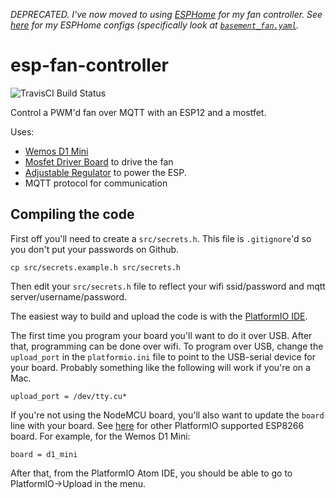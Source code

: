 *DEPRECATED. I've now moved to using [ESPHome](https://esphome.io/) for my fan controller. See [here](https://github.com/johnboiles/homeassistant-config/tree/master/esphome) for my ESPHome configs (specifically look at [`basement_fan.yaml`](https://github.com/johnboiles/homeassistant-config/blob/master/esphome/basement_fan.yaml).*

# esp-fan-controller
![TravisCI Build Status](https://travis-ci.org/johnboiles/esp-fan-controller.svg?branch=master)

Control a PWM'd fan over MQTT with an ESP12 and a mostfet.

Uses:
* [Wemos D1 Mini](https://www.amazon.com/Makerfocus-NodeMcu-Development-ESP8266-ESP-12F/dp/B01N3P763C)
* [Mosfet Driver Board](https://www.amazon.com/gp/product/B01J78FX9S) to drive the fan
* [Adjustable Regulator](https://www.amazon.com/gp/product/B01MQGMOKI) to power the ESP.
* MQTT protocol for communication

## Compiling the code

First off you'll need to create a `src/secrets.h`. This file is `.gitignore`'d so you don't put your passwords on Github.

    cp src/secrets.example.h src/secrets.h

Then edit your `src/secrets.h` file to reflect your wifi ssid/password and mqtt server/username/password.

The easiest way to build and upload the code is with the [PlatformIO IDE](http://platformio.org/platformio-ide).

The first time you program your board you'll want to do it over USB. After that, programming can be done over wifi. To program over USB, change the `upload_port` in the `platformio.ini` file to point to the USB-serial device for your board. Probably something like the following will work if you're on a Mac.

    upload_port = /dev/tty.cu*

If you're not using the NodeMCU board, you'll also want to update the `board` line with your board. See [here](http://docs.platformio.org/en/latest/platforms/espressif8266.html) for other PlatformIO supported ESP8266 board. For example, for the Wemos D1 Mini:

    board = d1_mini

After that, from the PlatformIO Atom IDE, you should be able to go to PlatformIO->Upload in the menu.
